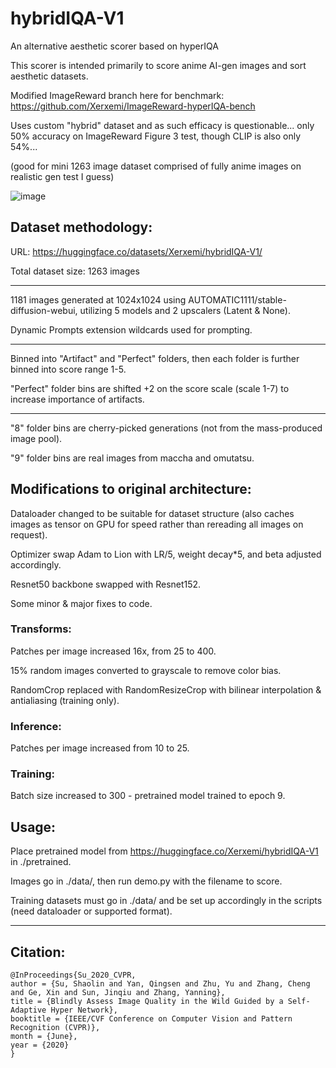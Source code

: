 # hybridIQA-V1
An alternative aesthetic scorer based on hyperIQA

This scorer is intended primarily to score anime AI-gen images and sort aesthetic datasets.

Modified ImageReward branch here for benchmark: https://github.com/Xerxemi/ImageReward-hyperIQA-bench

Uses custom "hybrid" dataset and as such efficacy is questionable... only 50% accuracy on ImageReward Figure 3 test, though CLIP is also only 54%...

(good for mini 1263 image dataset comprised of fully anime images on realistic gen test I guess)

![image](https://github.com/SatellaSatella/hybridIQA/assets/140206058/8d2d12d9-0b01-45a0-896c-5fa1127becda)

## Dataset methodology:

URL: https://huggingface.co/datasets/Xerxemi/hybridIQA-V1/

Total dataset size: 1263 images

------------------------------------------------------------------------------------------------------

1181 images generated at 1024x1024 using AUTOMATIC1111/stable-diffusion-webui, utilizing 5 models and 2 upscalers (Latent & None).

Dynamic Prompts extension wildcards used for prompting.

------------------------------------------------------------------------------------------------------

Binned into "Artifact" and "Perfect" folders, then each folder is further binned into score range 1-5.

"Perfect" folder bins are shifted +2 on the score scale (scale 1-7) to increase importance of artifacts.

------------------------------------------------------------------------------------------------------

"8" folder bins are cherry-picked generations (not from the mass-produced image pool).

"9" folder bins are real images from maccha and omutatsu.

## Modifications to original architecture:

Dataloader changed to be suitable for dataset structure (also caches images as tensor on GPU for speed rather than rereading all images on request).

Optimizer swap Adam to Lion with LR/5, weight decay*5, and beta adjusted accordingly.

Resnet50 backbone swapped with Resnet152.

Some minor & major fixes to code.

### Transforms:

Patches per image increased 16x, from 25 to 400.

15% random images converted to grayscale to remove color bias.

RandomCrop replaced with RandomResizeCrop with bilinear interpolation & antialiasing (training only).

### Inference:

Patches per image increased from 10 to 25.

### Training:

Batch size increased to 300 - pretrained model trained to epoch 9.

## Usage:

Place pretrained model from https://huggingface.co/Xerxemi/hybridIQA-V1 in ./pretrained.

Images go in ./data/, then run demo.py with the filename to score.

Training datasets must go in ./data/ and be set up accordingly in the scripts (need dataloader or supported format).

------------------------------------------------------------------------------------------------------

## Citation:
```
@InProceedings{Su_2020_CVPR,
author = {Su, Shaolin and Yan, Qingsen and Zhu, Yu and Zhang, Cheng and Ge, Xin and Sun, Jinqiu and Zhang, Yanning},
title = {Blindly Assess Image Quality in the Wild Guided by a Self-Adaptive Hyper Network},
booktitle = {IEEE/CVF Conference on Computer Vision and Pattern Recognition (CVPR)},
month = {June},
year = {2020}
}
```
